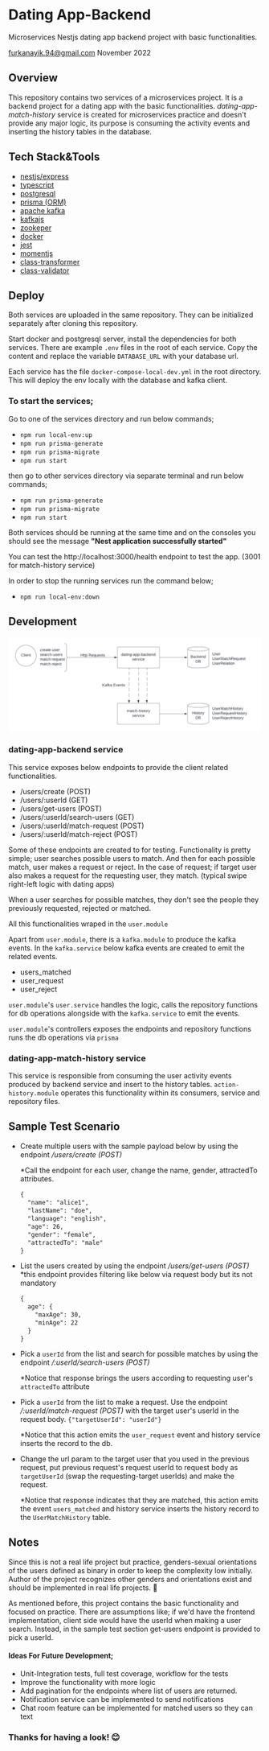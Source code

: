 # Dating App-Backend
Microservices Nestjs dating app backend project with basic functionalities.

[furkanayik.94@gmail.com](furkanayik.94@gmail.com)
November 2022


## Overview
This repository contains two services of a microservices project. It is a backend project for a dating app with the
basic functionalities. *dating-app-match-history* service is created for microservices practice and doesn't provide
any major logic, its purpose is consuming the activity events and inserting the history tables in the database.

## Tech Stack&Tools

- [nestjs/express](https://nestjs.com/)
- [typescript](https://www.typescriptlang.org/)
- [postgresql](https://www.postgresql.org/)
- [prisma (ORM)](https://www.prisma.io/)
- [apache kafka](https://kafka.apache.org/)
- [kafkajs](https://kafka.js.org/)
- [zookeper](https://hub.docker.com/_/zookeeper)
- [docker](https://www.docker.com/)
- [jest](https://jestjs.io/)
- [momentjs](https://momentjs.com/)
- [class-transformer](https://github.com/typestack/class-transformer)
- [class-validator](https://github.com/typestack/class-validator)

## Deploy
Both services are uploaded in the same repository. They can be initialized separately after cloning this 
repository.

Start docker and postgresql server, install the dependencies for both services. There are example `.env` files in the root 
of each service. Copy the content and replace the variable `DATABASE_URL` with your database url.

Each service has the file `docker-compose-local-dev.yml` in the root directory. This will deploy the env locally with the
database and kafka client.

### To start the services;
Go to one of the services directory and run below commands;
* `npm run local-env:up`
* `npm run prisma-generate`
* `npm run prisma-migrate`
* `npm run start`

then go to other services directory via separate terminal and run below commands;
* `npm run prisma-generate`
* `npm run prisma-migrate`
* `npm run start`

Both services should be running at the same time and on the consoles you should see the message **"Nest application successfully started"**

You can test the http://localhost:3000/health endpoint to test the app. (3001 for match-history service)

In order to stop the running services run the command below;
* `npm run local-env:down`


## Development

![architecture](./architecture.png)

### dating-app-backend service

This service exposes below endpoints to provide the client related functionalities.
* /users/create (POST)
* /users/:userId (GET)
* /users/get-users (POST)
* /users/:userId/search-users (GET)
* /users/:userId/match-request (POST)
* /users/:userId/match-reject (POST)

Some of these endpoints are created to for testing. Functionality is pretty simple;
user searches possible users to match. And then for each possible match, user makes a request or reject. In the case of request;
if target user also makes a request for the requesting user, they match.
(typical swipe right-left logic with dating apps)

When a user searches for possible matches, they don't see the people they previously requested, rejected or matched.

All this functionalities wraped in the `user.module` 

Apart from `user.module`, there is a `kafka.module` to produce the kafka events. In the `kafka.service` below kafka events
are created to emit the related events.

* users_matched
* user_request
* user_reject

`user.module`'s `user.service` handles the logic, calls the repository functions for db operations alongside with the `kafka.service`
to emit the events.

`user.module`'s controllers exposes the endpoints and repository functions runs the db operations via `prisma`

### dating-app-match-history service

This service is responsible from consuming the user activity events produced by backend service and insert to the history tables.
`action-history.module` operates this functionality within its consumers, service and repository files.

## Sample Test Scenario

* Create multiple users with the sample payload below by using the endpoint */users/create (POST)*

    *Call the endpoint for each user, change the name, gender, attractedTo attributes.

    ```
    {
      "name": "alice1",
      "lastName": "doe",
      "language": "english",
      "age": 26,
      "gender": "female",
      "attractedTo": "male"
    }
    ```

* List the users created by using the endpoint */users/get-users (POST)*
  *this endpoint provides filtering like below via request body but its not mandatory

    ```
  {
      age": {
        "maxAge": 30,
        "minAge": 22
      }
  }
    ```
  
* Pick a `userId` from the list and search for possible matches by using the endpoint */:userId/search-users (POST)*

    *Notice that response brings the users according to requesting user's `attractedTo` attribute


* Pick a `userId` from the list to make a request. Use the endpoint */:userId/match-request (POST)* with the target user's
userId in the request body. `{"targetUserId": "userId"}`

    *Notice that this action emits the `user_request` event and history service inserts the record to the db.

* Change the url param to the target user that you used in the previous request, put previous request's request userId to 
request body as `targetUserId` (swap the requesting-target userIds) and make the request.
    
    *Notice that response indicates that they are matched, this action emits the event `users_matched` and history service 
    inserts the history record to the `UserMatchHistory` table.

## Notes
Since this is not a real life project but practice,
genders-sexual orientations of the users defined as binary in order to keep the complexity low initially.
Author of the project recognizes other genders and orientations exist and should be implemented in real life projects. 🌈

As mentioned before, this project contains the basic functionality and focused on practice. There are assumptions like;
if we'd have the frontend implementation, client side would have the userId when making a user search. 
Instead, in the sample test section get-users endpoint is provided to pick a userId.

#### Ideas For Future Development;

* Unit-Integration tests, full test coverage, workflow for the tests
* Improve the functionality with more logic
* Add pagination for the endpoints where list of users are returned.
* Notification service can be implemented to send notifications
* Chat room feature can be implemented for matched users so they can text


### Thanks for having a look! 😊